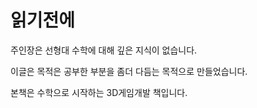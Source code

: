 # 읽기전에 

주인장은 선형대 수학에 대해 깊은 지식이 없습니다.

이글은 목적은 공부한 부분을 좀더 다듬는 목적으로 만들었습니다.

본책은 수학으로 시작하는 3D게임개발 책입니다.




